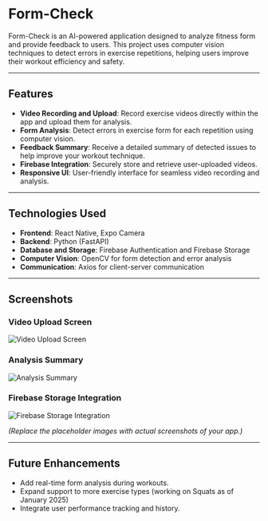 
# Form-Check

Form-Check is an AI-powered application designed to analyze fitness form and provide feedback to users. This project uses computer vision techniques to detect errors in exercise repetitions, helping users improve their workout efficiency and safety.

---

## Features
- **Video Recording and Upload**: Record exercise videos directly within the app and upload them for analysis.
- **Form Analysis**: Detect errors in exercise form for each repetition using computer vision.
- **Feedback Summary**: Receive a detailed summary of detected issues to help improve your workout technique.
- **Firebase Integration**: Securely store and retrieve user-uploaded videos.
- **Responsive UI**: User-friendly interface for seamless video recording and analysis.

---

## Technologies Used
- **Frontend**: React Native, Expo Camera
- **Backend**: Python (FastAPI)
- **Database and Storage**: Firebase Authentication and Firebase Storage
- **Computer Vision**: OpenCV for form detection and error analysis
- **Communication**: Axios for client-server communication

---

## Screenshots
### Video Upload Screen
![Video Upload Screen](https://via.placeholder.com/600x400?text=Video+Upload+Screen)

### Analysis Summary
![Analysis Summary](https://via.placeholder.com/600x400?text=Analysis+Summary)

### Firebase Storage Integration
![Firebase Storage Integration](https://via.placeholder.com/600x400?text=Firebase+Storage+Integration)

*(Replace the placeholder images with actual screenshots of your app.)*

---

## Future Enhancements
- Add real-time form analysis during workouts.
- Expand support to more exercise types (working on Squats as of January 2025)
- Integrate user performance tracking and history.

